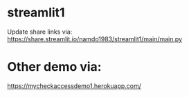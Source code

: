 # streamlit1
Update share links via:
https://share.streamlit.io/namdo1983/streamlit1/main/main.py

# Other demo via:
https://mycheckaccessdemo1.herokuapp.com/
